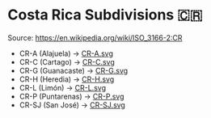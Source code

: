 # Costa Rica Subdivisions 🇨🇷

Source: https://en.wikipedia.org/wiki/ISO_3166-2:CR

* CR-A (Alajuela) -> [CR-A.svg](https://github.com/amckenna41/iso3166-flag-icons/blob/main/iso3166-2-icons/CR/CR-A.svg)
* CR-C (Cartago) -> [CR-C.svg](https://github.com/amckenna41/iso3166-flag-icons/blob/main/iso3166-2-icons/CR/CR-C.svg)
* CR-G (Guanacaste) -> [CR-G.svg](https://github.com/amckenna41/iso3166-flag-icons/blob/main/iso3166-2-icons/CR/CR-G.svg)
* CR-H (Heredia) -> [CR-H.svg](https://github.com/amckenna41/iso3166-flag-icons/blob/main/iso3166-2-icons/CR/CR-H.svg)
* CR-L (Limón) -> [CR-L.svg](https://github.com/amckenna41/iso3166-flag-icons/blob/main/iso3166-2-icons/CR/CR-L.svg)
* CR-P (Puntarenas) -> [CR-P.svg](https://github.com/amckenna41/iso3166-flag-icons/blob/main/iso3166-2-icons/CR/CR-P.svg)
* CR-SJ (San José) -> [CR-SJ.svg](https://github.com/amckenna41/iso3166-flag-icons/blob/main/iso3166-2-icons/CR/CR-SJ.svg)
